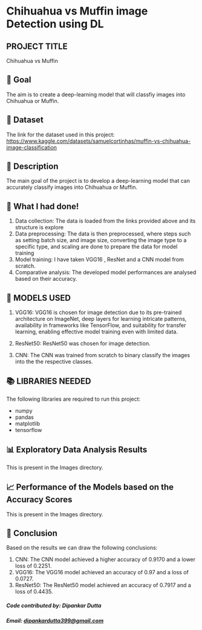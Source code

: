 # Chihuahua vs Muffin image Detection using DL

## PROJECT TITLE

Chihuahua vs Muffin

## 🎯 Goal

The aim is to create a deep-learning model that will classfiy images into Chihuahua or Muffin. 

## 🧵 Dataset

The link for the dataset used in this project: https://www.kaggle.com/datasets/samuelcortinhas/muffin-vs-chihuahua-image-classification

## 🧾 Description
The main goal of the project is to develop a deep-learning model that can accurately classify images into Chihuahua or Muffin.

## 🧮 What I had done!

1. Data collection: The data is loaded from the links provided above and its structure is 
   explore 
2. Data preprocessing: The data is then preprocessed, where steps such as setting batch 
   size, and image size, converting the image type to a specific type, and scaling are 
   done 
   to prepare the data for model training
3. Model training: I have taken VGG16 , ResNet and a CNN model from scratch.  
4. Comparative analysis: The developed model performances are analysed based on their 
   accuracy.

## 🚀 MODELS USED

 1. VGG16: VGG16 is chosen for image detection due to its pre-trained architecture on ImageNet, deep layers for learning intricate patterns, availability in frameworks like TensorFlow, and suitability for transfer learning, enabling effective model training even with limited data.

2. ResNet50: ResNet50 was chosen for image detection.
3. CNN: The CNN was trained from scratch to binary classify the images into the the respective classes. 



## 📚 LIBRARIES NEEDED

The following libraries are required to run this project:

- numpy
- pandas
- matplotlib
- tensorflow


## 📊 Exploratory Data Analysis Results
This is present in the Images directory.


## 📈 Performance of the Models based on the Accuracy Scores
This is present in the Images directory.

## 📢 Conclusion
Based on the results we can draw the following conclusions:
1. CNN: The CNN model achieved a higher accuracy of 0.9170 and a lower loss of 0.2251.
2. VGG16: The VGG16 model achieved an accuracy of 0.97 and a loss of 0.0727.
3. ResNet50: The ResNet50 model achieved an accuracy of 0.7917 and a loss of 0.4435.

##### Code contributed by: Dipankar Dutta
##### Email: dipankardutta399@gmail.com
